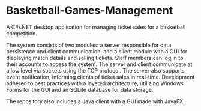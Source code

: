 # Basketball-Games-Management

A C#/.NET desktop application for managing ticket sales for a basketball competition. 

The system consists of two modules: a server responsible for data persistence and client communication, and a client module with a GUI for displaying match details and selling tickets. Staff members can log in to their accounts to access the system. The server and client communicate at a low level via sockets using the TCP protocol. The server also supports event notification, informing clients of ticket sales in real-time. Development adhered to best practices with a layered architecture, utilizing Windows Forms for the GUI and an SQLite database for data storage.

The repository also includes a Java client with a GUI made with JavaFX.
